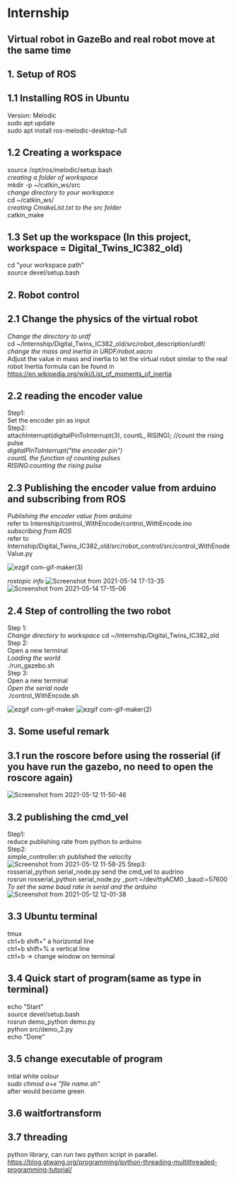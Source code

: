 # Internship
## Virtual robot in GazeBo and real robot move at the same time
## 1. Setup of ROS
## 1.1 Installing ROS in Ubuntu
Version: Melodic 
<br />
sudo apt update 
<br />
sudo apt install ros-melodic-desktop-full

## 1.2 Creating a workspace
source /opt/ros/melodic/setup.bash
<br />
*creating a folder of workspace*
<br />
mkdir -p ~/catkin_ws/src
<br />
*change directory to your workspace*
<br />
cd ~/catkin_ws/
<br />
*creating CmakeList.txt to the src folder*
<br />
catkin_make
## 1.3 Set up the workspace (In this project, workspace = Digital_Twins_IC382_old)
cd "your workspace path"
<br />
source devel/setup.bash
## 2. Robot control
## 2.1 Change the physics of the virtual robot
*Change the directory to urdf*
<br />
cd ~/Internship/Digital_Twins_IC382_old/src/robot_description/urdf/
<br />
*change the mass and inertia in URDF/robot.xacro*
<br />
Adjust the value in mass and inertia to let the virtual robot similar to the real robot
Inertia formula can be found in
<br />
https://en.wikipedia.org/wiki/List_of_moments_of_inertia

## 2.2 reading the encoder value
Step1:
<br />
Set the encoder pin as input
<br />
Step2:
<br />
attachInterrupt(digitalPinToInterrupt(3), countL, RISING); //count the rising pulse
<br />
*digitalPinToInterrupt("the encoder pin")*
<br />
*countL the function of counting pulses*
<br />
*RISING:counting the rising pulse*

## 2.3 Publishing the encoder value from arduino and subscribing from ROS
*Publishing the encoder value from arduino*
<br />
refer to Internship/control_WithEncode/control_WithEncode.ino
<br />
*subscribing from ROS*
<br />
refer to Internship/Digital_Twins_IC382_old/src/robot_control/src/control_WithEnodeValue.py



![ezgif com-gif-maker(3)](https://user-images.githubusercontent.com/83933967/118604778-21112700-b7e8-11eb-840f-f2314431c9a2.gif)

*rostopic info*
![Screenshot from 2021-05-14 17-13-35](https://user-images.githubusercontent.com/83933967/118249224-c326cb80-b4d7-11eb-92b7-ef2d84f805f8.png)
![Screenshot from 2021-05-14 17-15-06](https://user-images.githubusercontent.com/83933967/118249372-f23d3d00-b4d7-11eb-89b3-7d07e1198b76.png)



## 2.4 Step of controlling the two robot
Step 1:
<br />
*Change directory to workspace*
cd ~/Internship/Digital_Twins_IC382_old
<br />
Step 2:
<br />
Open a new terminal
<br />
*Loading the world*
<br />
./run_gazebo.sh
<br />
Step 3:
<br />
Open a new terminal
<br />
*Open the serial node*
<br />
./control_WithEncode.sh

![ezgif com-gif-maker](https://user-images.githubusercontent.com/83933967/118599500-31260800-b7e2-11eb-96cb-343ec489ef88.gif)
![ezgif com-gif-maker(2)](https://user-images.githubusercontent.com/83933967/118602517-63853480-b7e5-11eb-907c-adad472ade35.gif)


## 3. Some useful remark
## 3.1 run the roscore before using the rosserial (if you have run the gazebo, no need to open the roscore again)
![Screenshot from 2021-05-12 11-50-46](https://user-images.githubusercontent.com/83933967/117915798-92e4fe80-b318-11eb-8571-bfa4f1892d72.png)

## 3.2 publishing the cmd_vel
Step1:
<br />
reduce publishing rate from python to arduino
<br />
Step2:
<br />
simple_controller.sh published the velocity 
<br />
![Screenshot from 2021-05-12 11-58-25](https://user-images.githubusercontent.com/83933967/117916321-87de9e00-b319-11eb-91e2-ac5cb8ac3498.png)
Step3:
<br />
rosserial_python serial_node.py send the cmd_vel to audrino
<br />
rosrun rosserial_python serial_node.py _port:=/dev/ttyACM0 _baud:=57600
<br />
*To set the same baud rate in serial and the arduino*
![Screenshot from 2021-05-12 12-01-38](https://user-images.githubusercontent.com/83933967/117916506-dee47300-b319-11eb-9953-760d2e1f2c4a.png)


## 3.3 Ubuntu terminal
tmux
<br />
ctrl+b shift+" a horizontal line
<br />
ctrl+b shift+% a vertical line
<br />
ctrl+b ->      change window on terminal

## 3.4 Quick start of program(same as type in terminal)
echo "Start"
<br />
source devel/setup.bash
<br />
rosrun demo_python demo.py
<br />
python src/demo_2.py
<br />
echo "Done"

## 3.5 change executable of program
intial white colour
<br />
*sudo chmod a+x "file name.sh"* 
<br />
after would become green 

## 3.6 waitfortransform

## 3.7 threading
python library, can run two python script in parallel.
https://blog.gtwang.org/programming/python-threading-multithreaded-programming-tutorial/

 







